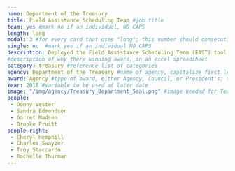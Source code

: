 ```yaml
---
name: Department of the Treasury
title: Field Assistance Scheduling Team #job title
team: yes #mark no if an individual, NO CAPS
length: long
modal: 3 #for every card that uses "long"; this number should consecutively increase and never be the same
single: no  #mark yes if an individual NO CAPS
description: Deployed the Field Assistance Scheduling Team (FAST) tool to help taxpayer assistance centers save almost 70,000 phone assister hours for use elsewhere by more efficiently handling taxpayer issues during peak demand periods.
#description of why there winning award, in an excel spreadsheet
category: treasury #reference list of categories
agency: Department of the Treasury #name of agency, capitalize first letter of each name
award: Agency #type of award, either Agency, Council, or President's; this is case sensitive so make sure to match the options listed exactly. This section generates the format of the card
Year: 2018 #variable to be used at later date
image: "/img/agency/Treasury_Department_Seal.png" #image needed for Team award (agency seal) and President's award (headshot); leave empty if and individual Agency award
people:
 - Donny Vester
 - Sandra Edmondson
 - Garret Madsen
 - Brooke Pruitt
people-right:
 - Cheryl Hemphill
 - Charles Swayzer
 - Troy Staccardo
 - Rochelle Thurman
---
```

